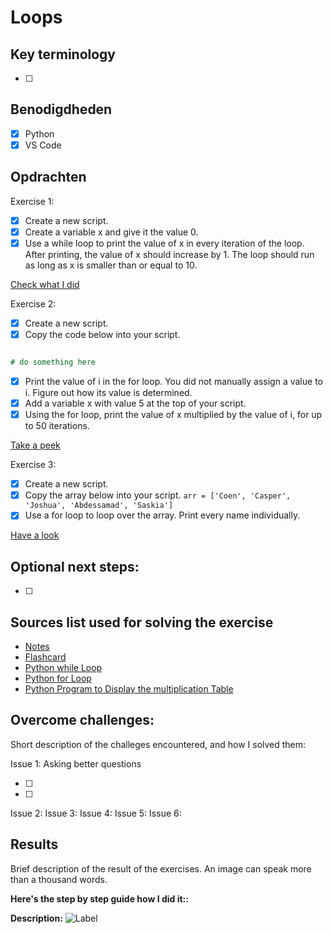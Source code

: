 # Loops

## Key terminology

- [ ]

## Benodigdheden

- [x] Python
- [x] VS Code

## Opdrachten

Exercise 1:

- [x] Create a new script.
- [x] Create a variable x and give it the value 0.
- [x] Use a while loop to print the value of x in every iteration of the loop. After printing, the value of x should increase by 1. The loop should run as long as x is smaller than or equal to 10.

[Check what I did]()

Exercise 2:

- [x] Create a new script.
- [x] Copy the code below into your script.

```for i in range(10):

# do something here
```

- [x] Print the value of i in the for loop. You did not manually assign a value to i. Figure out how its value is determined.
- [x] Add a variable x with value 5 at the top of your script.
- [x] Using the for loop, print the value of x multiplied by the value of i, for up to 50 iterations.

[Take a peek]()

Exercise 3:

- [x] Create a new script.
- [x] Copy the array below into your script.
      `arr = ['Coen', 'Casper', 'Joshua', 'Abdessamad', 'Saskia']`
- [x] Use a for loop to loop over the array. Print every name individually.

[Have a look]()

## Optional next steps:

- [ ]

## Sources list used for solving the exercise

- [Notes]()
- [Flashcard]()
- [Python while Loop](https://www.programiz.com/python-programming/while-loop)
- [Python for Loop](https://www.programiz.com/python-programming/for-loop)
- [Python Program to Display the multiplication Table](https://www.programiz.com/python-programming/examples/multiplication-table)

## Overcome challenges:

Short description of the challeges encountered, and how I solved them:

Issue 1: Asking better questions

- [ ]
- [ ]

Issue 2:
Issue 3:
Issue 4:
Issue 5:
Issue 6:

## Results

Brief description of the result of the exercises. An image can speak more than a thousand words.

**Here's the step by step guide how I did it::**

**Description:**
![Label]()
